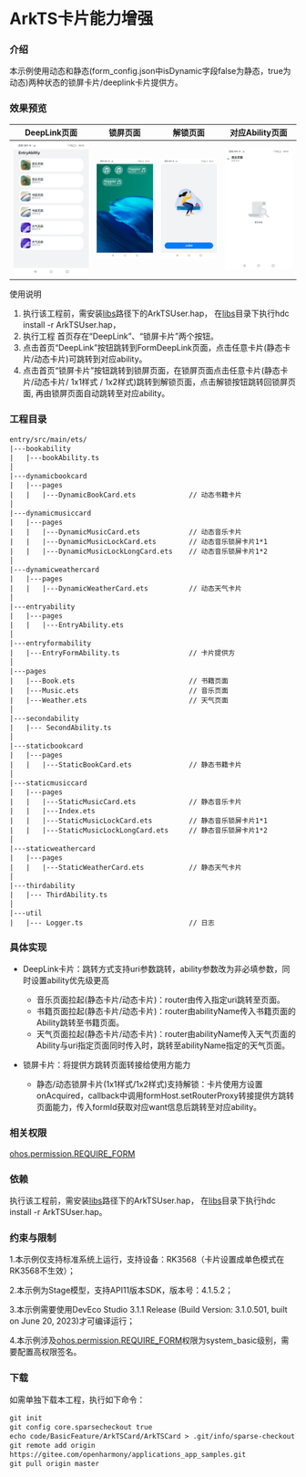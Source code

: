 # ArkTS卡片能力增强

### 介绍

本示例使用动态和静态(form_config.json中isDynamic字段false为静态，true为动态)两种状态的锁屏卡片/deeplink卡片提供方。

### 效果预览

|DeepLink页面|锁屏页面|解锁页面|对应Ability页面|
|-------|-------|-------|-------|
|![FormDeepLink](screenshots/device/FormDeepLink.jpeg)|![lock](screenshots/device/lock.jpeg)|![unlock](screenshots/device/unlock.jpeg)|![music](screenshots/device/music.jpeg)|

使用说明
1. 执行该工程前，需安装[libs](./libs)路径下的ArkTSUser.hap， 在[libs](./libs)目录下执行hdc install -r ArkTSUser.hap，
2. 执行工程 首页存在“DeepLink”、“锁屏卡片”两个按钮。
3. 点击首页“DeepLink”按钮跳转到FormDeepLink页面，点击任意卡片(静态卡片/动态卡片)可跳转到对应ability。
4. 点击首页“锁屏卡片”按钮跳转到锁屏页面，在锁屏页面点击任意卡片(静态卡片/动态卡片/ 1x1样式 / 1x2样式)跳转到解锁页面，点击解锁按钮跳转回锁屏页面, 再由锁屏页面自动跳转至对应ability。

### 工程目录
```
entry/src/main/ets/			
|---bookability
|   |---bookAbility.ts
│      
|---dynamicbookcard
|   |---pages
|   |	|---DynamicBookCard.ets				// 动态书籍卡片
│          
|---dynamicmusiccard							
|   |---pages
|   |	|---DynamicMusicCard.ets			// 动态音乐卡片
|   |	|---DynamicMusicLockCard.ets		// 动态音乐锁屏卡片1*1
|   |	|---DynamicMusicLockLongCard.ets	// 动态音乐锁屏卡片1*2
│          
|---dynamicweathercard
|   |---pages
|   |	|---DynamicWeatherCard.ets 			// 动态天气卡片				
│          
|---entryability							
|   |---pages
|   |	|---EntryAbility.ets				
│      
|---entryformability
|   |---EntryFormAbility.ts					// 卡片提供方
│      
|---pages
|   |---Book.ets							// 书籍页面
|   |---Music.ets							// 音乐页面
|   |---Weather.ets							// 天气页面
│      
|---secondability
|   |--- SecondAbility.ts					
│      
|---staticbookcard							
|   |---pages
|   |	|---StaticBookCard.ets				// 静态书籍卡片
│         
|---staticmusiccard
|   |---pages
|   |	|---StaticMusicCard.ets				// 静态音乐卡片
|	|	|---Index.ets
|   |	|---StaticMusicLockCard.ets			// 静态音乐锁屏卡片1*1
|   |	|---StaticMusicLockLongCard.ets		// 静态音乐锁屏卡片1*2
│          
|---staticweathercard							
|   |---pages
|   |	|---StaticWeatherCard.ets			// 静态天气卡片
│          
|---thirdability
|   |--- ThirdAbility.ts
│      
|---util
|   |--- Logger.ts							// 日志
```

### 具体实现
+ DeepLink卡片：跳转方式支持uri参数跳转，ability参数改为非必填参数，同时设置ability优先级更高
  + 音乐页面拉起(静态卡片/动态卡片)：router由传入指定uri跳转至页面。
  + 书籍页面拉起(静态卡片/动态卡片)：router由abilityName传入书籍页面的Ability跳转至书籍页面。
  + 天气页面拉起(静态卡片/动态卡片)：router由abilityName传入天气页面的Ability与uri指定页面同时传入时，跳转至abilityName指定的天气页面。

+ 锁屏卡片：将提供方跳转页面转接给使用方能力
  + 静态/动态锁屏卡片(1x1样式/1x2样式)支持解锁：卡片使用方设置onAcquired，callback中调用formHost.setRouterProxy转接提供方跳转页面能力，传入formId获取对应want信息后跳转至对应ability。

### 相关权限

[ohos.permission.REQUIRE_FORM](https://gitee.com/openharmony/docs/blob/master/zh-cn/application-dev/security/AccessToken/permissions-for-system-apps.md#ohospermissionrequire_form)

### 依赖

执行该工程前，需安装[libs](./libs)路径下的ArkTSUser.hap， 在[libs](./libs)目录下执行hdc install -r ArkTSUser.hap。

### 约束与限制

1.本示例仅支持标准系统上运行，支持设备：RK3568（卡片设置成单色模式在RK3568不生效）；

2.本示例为Stage模型，支持API11版本SDK，版本号：4.1.5.2；

3.本示例需要使用DevEco Studio 3.1.1 Release (Build Version: 3.1.0.501, built on June 20, 2023)才可编译运行；

4.本示例涉及[ohos.permission.REQUIRE_FORM](https://gitee.com/openharmony/docs/blob/master/zh-cn/application-dev/security/AccessToken/permissions-for-system-apps.md#ohospermissionrequire_form)权限为system_basic级别，需要配置高权限签名。

### 下载
如需单独下载本工程，执行如下命令：

```
git init
git config core.sparsecheckout true
echo code/BasicFeature/ArkTSCard/ArkTSCard > .git/info/sparse-checkout
git remote add origin https://gitee.com/openharmony/applications_app_samples.git
git pull origin master
```